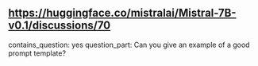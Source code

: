 ## https://huggingface.co/mistralai/Mistral-7B-v0.1/discussions/70

contains_question: yes
question_part: Can you give an example of a good prompt template?